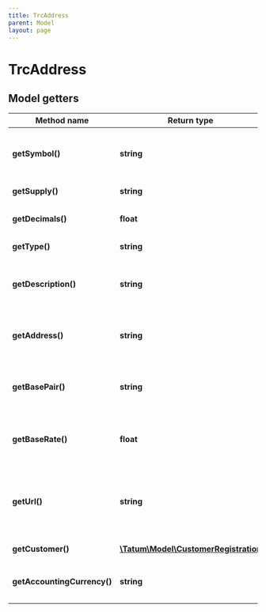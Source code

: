 ```yaml
---
title: TrcAddress
parent: Model
layout: page
---
```


# TrcAddress

## Model getters

Method name | Return type | Description | Notes
------------ | ------------- | ------------- | -------------
**getSymbol()** | **string** | The name of the token; used as an identifier within the Tatum platform and as a currency symbol on the blockchain <br>Example: `MY_TOKEN` |
**getSupply()** | **string** | The supply of the token <br>Example: `1000000.0` |
**getDecimals()** | **float** | The number of decimal places that the token has <br>Example: `6` |
**getType()** | **string** | The type of the token <br>Example: `TRC10` |
**getDescription()** | **string** | The description of the token; used as a description within the Tatum platform and as a currency name on the blockchain <br>Example: `My Public Token` |
**getAddress()** | **string** | The blockchain address to be assigned to the virtual account as a deposit address <br>Example: `TVAEYCmc15awaDRAjUZ1kvcHwQQaoPw2CW` |
**getBasePair()** | **string** | The base pair for the virtual currency that represents the token; used to calculate the value of a transaction <br>Example: `EUR` |
**getBaseRate()** | **float** | The exchange rate for the base pair; one unit of the created virtual currency equals 1 unit of <code>basePair</code>*<code>baseRate</code> <br>Example: `1` | [optional] [default to 1]
**getUrl()** | **string** | (TRC-10 tokens only) The URL of the project that the token is created for<br/>Use this parameter only with TRC-10 tokens. Do <b>not</b> use this parameter with TRC-20 tokens. <br>Example: `https://mytoken.com` | [optional]
**getCustomer()** | [**\Tatum\Model\CustomerRegistration**](../CustomerRegistration) |  <br>Example: `null` | [optional]
**getAccountingCurrency()** | **string** | The ISO 4217 code of the currency in which all transactions for the created virtual account will be billed <br>Example: `USD` | [optional] [default to 'EUR']

